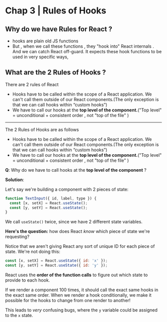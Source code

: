 # Chap 3 | Rules of Hooks

## Why do we have Rules for React ? 

- hooks are plain old JS functions 
- But , when we call these functions , they "hook into" React internals . And we can catch React off-guard. It expects these hook functions to be used in very specific ways,

## What are the 2 Rules of Hooks ? 

There are 2 rules of React 

- Hooks have to be called within the scope of a React application. We can't call them outside of our React components.(The only exception is that we can call hooks within “custom hooks”)
- We have to call our hooks at the **top level of the component.**("Top level" = unconditional + consistent order , not "top of the file" )

---

The 2 Rules of Hooks are as follows 

- Hooks have to be called within the scope of a React application. We can't call them outside of our React components.(The only exception is that we can call hooks within “custom hooks”)
- We have to call our hooks at the **top level of the component.**("Top level" = unconditional + consistent order , not "top of the file" )

**Q**: Why do we have to call hooks at the **top level of the component** ? 

**Solution**:

Let's say we're building a component with 2 pieces of state:

```js
function TextInput({ id, label, type }) {
  const [x, setX] = React.useState();
  const [y, setY] = React.useState();
}
```

We call `useState()` twice, since we have 2 different state variables.

**Here's the question:** how does React *know* which piece of state we're requesting?

Notice that we aren't giving React any sort of unique ID for each piece of state. We're not doing this:

```js
const [x, setX] = React.useState({ id: 'x' });
const [y, setY] = React.useState({ id: 'y' });
```



React uses the **order of the function calls** to figure out which state to provide to each hook.

If we render a component 100 times, it should call the exact same hooks in the exact same order. When we render a hook conditionally, we make it  possible for the hooks to change from one render to another!

This leads to *very* confusing bugs, where the `y` variable could be assigned to the `x` state.